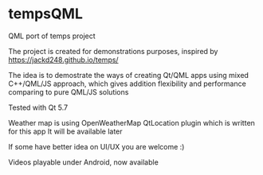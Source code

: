 # tempsQML
QML port of temps project

The project is created for demonstrations purposes, inspired by https://jackd248.github.io/temps/

The idea is to demostrate the ways of creating Qt/QML apps using mixed C++/QML/JS approach, which gives addition flexibility and performance comparing to pure QML/JS solutions

Tested with Qt 5.7

Weather map is using OpenWeatherMap QtLocation plugin which is written for this app
It will be available later

If some have better idea on UI/UX you are welcome :)

Videos playable under Android, now available
